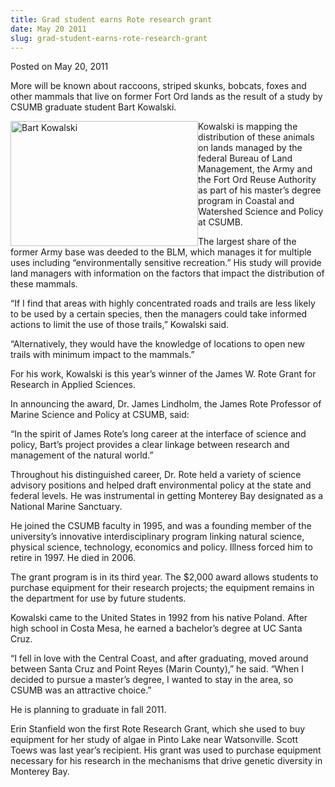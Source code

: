 ```yaml
---
title: Grad student earns Rote research grant
date: May 20 2011
slug: grad-student-earns-rote-research-grant
---
```


 



<span class="date">Posted on May 20, 2011    </span>
<p>More will be known about raccoons, striped skunks, bobcats,
foxes and other mammals that live on former Fort Ord lands as the
result of a study by CSUMB graduate student Bart Kowalski.</p>
<p><img alt="Bart Kowalski" src="https://news.csumb.edu/sites/default/files/65/attachments/news/images/bart1.jpg" style="float:left; width:300px; height:200px">Kowalski is mapping
the distribution of these animals on lands managed by the federal
Bureau of Land Management, the Army and the Fort Ord Reuse
Authority as part of his master&#x2019;s degree program in Coastal and
Watershed Science and Policy at CSUMB.</img></p>
<p>The largest share of the former Army base was deeded to the BLM,
which manages it for multiple uses including &#x201C;environmentally
sensitive recreation.&#x201D; His study will provide land managers with
information on the factors that impact the distribution of these
mammals.</p>
<p>&#x201C;If I find that areas with highly concentrated roads and trails
are less likely to be used by a certain species, then the managers
could take informed actions to limit the use of those trails,&#x201D;
Kowalski said.</p>
<p>&#x201C;Alternatively, they would have the knowledge of locations to
open new trails with minimum impact to the mammals.&#x201D;</p>
<p>For his work, Kowalski is this year&#x2019;s winner of the James W.
Rote Grant for Research in Applied Sciences.</p>
<p>In announcing the award, Dr. James Lindholm, the James Rote
Professor of Marine Science and Policy at CSUMB, said:</p>
<p>&#x201C;In the spirit of James Rote&#x2019;s long career at the interface of
science and policy, Bart&#x2019;s project provides a clear linkage between
research and management of the natural world.&#x201D;</p>
<p>Throughout his distinguished career, Dr. Rote held a variety of
science advisory positions and helped draft environmental policy at
the state and federal levels. He was instrumental in getting
Monterey Bay designated as a National Marine Sanctuary.</p>
<p>He joined the CSUMB faculty in 1995, and was a founding member
of the university&#x2019;s innovative interdisciplinary program linking
natural science, physical science, technology, economics and
policy. Illness forced him to retire in 1997. He died in 2006.</p>
<p>The grant program is in its third year. The $2,000 award allows
students to purchase equipment for their research projects; the
equipment remains in the department for use by future students.</p>
<p>Kowalski came to the United States in 1992 from his native
Poland. After high school in Costa Mesa, he earned a bachelor&#x2019;s
degree at UC Santa Cruz.</p>
<p>&#x201C;I fell in love with the Central Coast, and after graduating,
moved around between Santa Cruz and Point Reyes (Marin County),&#x201D; he
said. &#x201C;When I decided to pursue a master&#x2019;s degree, I wanted to stay
in the area, so CSUMB was an attractive choice.&#x201D;</p>
<p>He is planning to graduate in fall 2011.</p>
<p>Erin Stanfield won the first Rote Research Grant, which she used
to buy equipment for her study of algae in Pinto Lake near
Watsonville. Scott Toews was last year&#x2019;s recipient. His grant was
used to purchase equipment necessary for his research in the
mechanisms that drive genetic diversity in Monterey Bay.<br>
&#xA0;</br></p>





 
